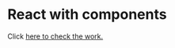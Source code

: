 <h1>React with components</h1>
Click <a href="https://uday-2997.github.io/landing-page/" target="_blank"> here to check the work.